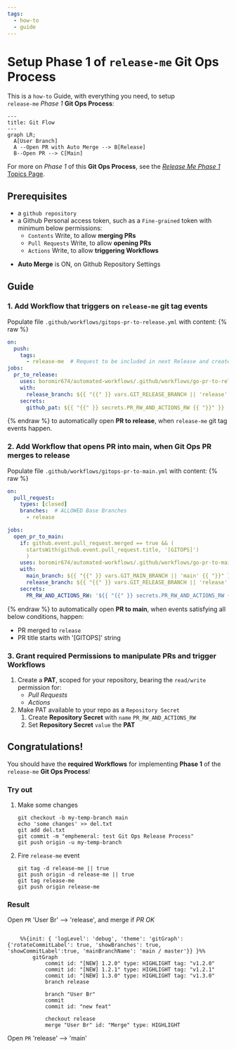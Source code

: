 ```yaml
---
tags:
  - how-to
  - guide
---
```


# Setup Phase 1 of `release-me` Git Ops Process

This is a `how-to` Guide, with everything you need, to setup  
`release-me` *Phase 1* **Git Ops Process**:

```mermaid
---
title: Git Flow
---
graph LR;
  A[User Branch]
  A --Open PR with Auto Merge --> B[Release]
  B--Open PR --> C[Main]
```

For more on *Phase 1* of this **Git Ops Process**, see the [*Release Me Phase 1* Topics Page](../../../topics/gitops/release-me-process.md).


## Prerequisites
- a `github repository`
- a Github Personal access token, such as a `Fine-grained` token with minimum below permissions:
    - `Contents` Write, to allow **merging PRs**
    - `Pull Requests` Write, to allow **opening PRs**
    - `Actions` Write, to allow **triggering Workflows**

[//]: # (Code Write for calling merge GH API)
[//]: # (PR Write for creating PR, and possible labels)
[//]: # (Actions Write to allow triggering other Git Ops Workflows, on events this workflow fires)


- **Auto Merge** is ON, on Github Repository Settings

## Guide

### 1. Add Workflow that triggers on `release-me` git tag events

Populate file `.github/workflows/gitops-pr-to-release.yml` with content:
{% raw %}
```yaml
on:
  push:
    tags:
      - release-me  # Request to be included in next Release and create a Release
jobs:
  pr_to_release:
    uses: boromir674/automated-workflows/.github/workflows/go-pr-to-release.yml@fda3c758fa361c49e056977b1aeb0b2be01c99f1  # v1.6.1
    with:
      release_branch: ${{ "{{" }} vars.GIT_RELEASE_BRANCH || 'release' {{ "}}" }}
    secrets:
      github_pat: ${{ "{{" }} secrets.PR_RW_AND_ACTIONS_RW {{ "}}" }}
```
{% endraw %}
to automatically open **PR to release**, when `release-me` git tag events happen.


### 2. Add Workflow that opens PR into main, when Git Ops PR merges to release

Populate file `.github/workflows/gitops-pr-to-main.yml` with content:
{% raw %}
```yaml
on:
  pull_request:
    types: [closed]
    branches:  # ALLOWED Base Branches
      - release

jobs:
  open_pr_to_main:
    if: github.event.pull_request.merged == true && (
      startsWith(github.event.pull_request.title, '[GITOPS]')
      )
    uses: boromir674/automated-workflows/.github/workflows/go-pr-to-main.yml@fda3c758fa361c49e056977b1aeb0b2be01c99f1  # v1.6.1
    with:
      main_branch: ${{ "{{" }} vars.GIT_MAIN_BRANCH || 'main' {{ "}}" }}
      release_branch: ${{ "{{" }} vars.GIT_RELEASE_BRANCH || 'release' {{ "}}" }}
    secrets:
      PR_RW_AND_ACTIONS_RW: '${{ "{{" }} secrets.PR_RW_AND_ACTIONS_RW {{ "}}" }}'
```
{% endraw %}
to automatically open **PR to main**, when events satisfying all below conditions, happen:
- PR merged to `release`
- PR title starts with '[GITOPS]' string


### 3. Grant required Permissions to manipulate PRs and trigger Workflows

  1. Create a **PAT**, scoped for your repository, bearing the `read/write` permission for:
     - *Pull Requests*
     - *Actions*
  2. Make PAT available to your repo as a `Repository Secret`
     1. Create **Repository Secret** with `name` `PR_RW_AND_ACTIONS_RW`
     2. Set **Repository Secret** `value` the **PAT**


## Congratulations!

You should have the **required Workflows** for implementing **Phase 1** of the  `release-me` **Git Ops Process**!

### Try out

1. Make some changes

    ```
    git checkout -b my-temp-branch main
    echo 'some changes' >> del.txt
    git add del.txt
    git commit -m "emphemeral: test Git Ops Release Process"
    git push origin -u my-temp-branch
    ```

2. Fire `release-me` event

    ```
    git tag -d release-me || true
    git push origin -d release-me || true
    git tag release-me
    git push origin release-me
    ```

### Result

Open `PR` 'User Br' --> 'release', and merge if *PR OK*

```mermaid

    %%{init: { 'logLevel': 'debug', 'theme': 'gitGraph': {'rotateCommitLabel': true, 'showBranches': true, 'showCommitLabel':true, 'mainBranchName': 'main / master'}} }%%
        gitGraph
            commit id: "[NEW] 1.2.0" type: HIGHLIGHT tag: "v1.2.0"
            commit id: "[NEW] 1.2.1" type: HIGHLIGHT tag: "v1.2.1"
            commit id: "[NEW] 1.3.0" type: HIGHLIGHT tag: "v1.3.0"
            branch release

            branch "User Br"
            commit
            commit id: "new feat"

            checkout release
            merge "User Br" id: "Merge" type: HIGHLIGHT
```

Open `PR` 'release' --> 'main'
